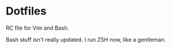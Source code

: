 # Dotfiles

RC file for Vim and Bash. 

Bash stuff isn't really updated. I run ZSH now, like a gentleman. 

